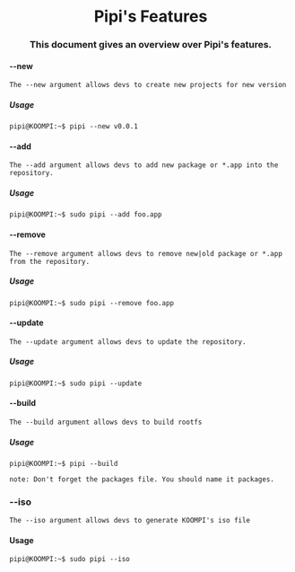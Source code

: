 <h1 align="Center">  Pipi's Features

<h3 align="center">This document gives an overview over Pipi's features.</h1>

#### --new

`The --new argument allows devs to create new projects for new version`

##### Usage

```console
pipi@KOOMPI:~$ pipi --new v0.0.1
```

#### --add

`The --add argument allows devs to add new package or *.app into the repository.`

##### Usage

```console
pipi@KOOMPI:~$ sudo pipi --add foo.app
```

#### --remove

`The --remove argument allows devs to remove new|old package or *.app from the repository.`

##### Usage

```console
pipi@KOOMPI:~$ sudo pipi --remove foo.app
```

#### --update

`The --update argument allows devs to update the repository.`

##### Usage

```console
pipi@KOOMPI:~$ sudo pipi --update
```

#### --build

`The --build argument allows devs to build rootfs`

##### Usage

```console
pipi@KOOMPI:~$ pipi --build
```
`note: Don't forget the packages file. You should name it packages.`

### --iso

`The --iso argument allows devs to generate KOOMPI's iso file`

#### Usage

```console
pipi@KOOMPI:~$ sudo pipi --iso
```
